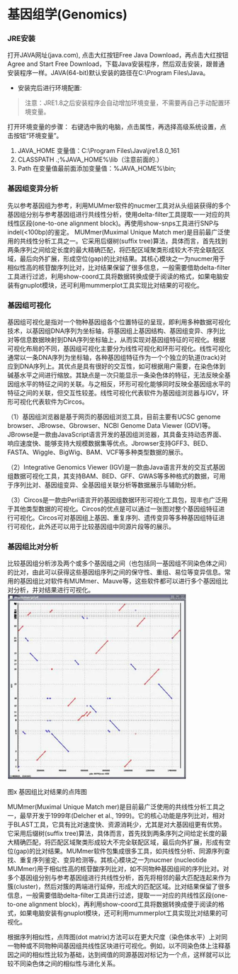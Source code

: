 # 基因组学(Genomics)


### JRE安装
打开JAVA网址(java.com), 点击大红按钮Free Java Download，再点击大红按钮Agree and Start Free Download，下载Java安装程序，然后双击安装，跟普通安装程序一样。JAVA(64-bit)默认安装的路径在C:\Program Files\Java。

* 安装完后进行环境配置:

> 注意：JRE1.8之后安装程序会自动增加环境变量，不需要再自己手动配置环境变量。

打开环境变量的步骤：
右键选中我的电脑，点击属性，再选择高级系统设置，点击按钮“环境变量”。

1. JAVA_HOME 
变量值：C:\Program Files\Java\jre1.8.0_161
2. CLASSPATH 
.;%JAVA_HOME%\lib（注意前面的.）
3. Path
在变量值最前面添加变量值：%JAVA_HOME%\bin;


### 基因组变异分析
先以参考基因组为参考，利用MUMmer软件的nucmer工具对从头组装获得的多个基因组分别与参考基因组进行共线性分析，使用delta-filter工具提取一一对应的共线性区段(one-to-one alignment block)。再使用show-snps工具进行SNP与indel(<100bp)的鉴定。
MUMmer(Muximal Unique Match mer)是目前最广泛使用的共线性分析工具之一。它采用后缀树(suffix tree)算法，具体而言，首先找到两条序列之间给定长度的最大精确匹配，将匹配区域聚类形成较大不完全联配区域，最后向外扩展，形成空位(gap)的比对结果。其核心模块之一为nucmer用于相似性高的核苷酸序列比对，比对结果保留了很多信息，一般需要借助delta-filter工具进行过滤，利用show-coord工具将数据转换成便于阅读的格式，如果电脑安装有gnuplot模块，还可利用mummerplot工具实现比对结果的可视化。

### 基因组可视化
基因组可视化是指对一个物种基因组各个位置特征的呈现，即利用多种数据可视化技术，以基因组DNA序列为坐标轴，将基因组上基因结构、基因组变异、序列比对等信息数据映射到DNA序列坐标轴上，从而实现对基因组特征的可视化。根据可视化布局的不同，基因组可视化主要分为线性可视化和环形可视化。线性可视化通常以一条DNA序列为坐标轴，各种基因组特征作为一个个独立的轨道(track)对应到DNA序列上。其优点是具有很好的交互性，如可根据用户需要，在染色体到碱基水平之间进行缩放。其缺点是一次只能显示一条染色体的特征，无法反映全基因组水平的特征之间的关联。与之相反，环形可视化能够同时反映全基因组水平的特征之间的关联，但交互性较差。线性可视化代表软件为基因组浏览器与IGV，环形可视化代表软件为Circos。

（1）基因组浏览器是基于网页的基因组浏览工具，目前主要有UCSC genome browser、JBrowse、Gbrowser、NCBI Genome Data Viewer (GDV)等。JBrowse是一款由JavaScript语言开发的基因组浏览器，其具备支持动态界面、响应速度快、能够支持大规模数据集等优点。Jbrowser支持GFF3、BED、FASTA、Wiggle、BigWig、BAM、VCF等多种类型数据的展示。

（2）Integrative Genomics Viewer (IGV)是一款由Java语言开发的交互式基因组数据可视化工具，其支持BAM、BED、GFF、GWAS等多种格式的数据，可用于序列比对、基因组变异、全基因组关联分析等数据展示与辅助分析。

（3）Circos是一款由Perl语言开的基因组数据环形可视化工具包，现丰也广泛用于其他类型数据的可视化。Circos的优点是可以通过一张图对整个基因组特征进行可视化。Circos可对基因组上基因、重复序列、遗传变异等多种基因组特征进行可视化，此外还可以用于比较基因组中同源片段等的展示。

### 基因组比对分析
比较基因组分析涉及两个或多个基因组之间（也包括同一基因组不同染色体之间）的比对，由此可以获得这些基因组序列之间的保守性、重组、易位等变异信息。常用的基因组比对软件有MUMmer、Mauve等，这些软件都可以进行多个基因组比对分析，并对结果进行可视化。
 ![genome-dotplot](../zx/genome-dotplot.png)

图x 基因组比对结果的点阵图

MUMmer(Muximal Unique Match mer)是目前最广泛使用的共线性分析工具之一，最早开发于1999年(Delcher et al., 1999)。它的核心功能是序列比对，相对于BLAST工具，它具有比对速度快、资源消耗少，尤其是对大基因组更有优势。它采用后缀树(suffix tree)算法，具体而言，首先找到两条序列之间给定长度的最大精确匹配，将匹配区域聚类形成较大不完全联配区域，最后向外扩展，形成有空位(gap)的比对结果。MUMmer软件包集成很多工具，如共线性分析、同源序列查找、重复序列鉴定、变异检测等。其核心模块之一为nucmer (nucleotide MUMmer)用于相似性高的核苷酸序列比对，如不同物种基因组间的序列比对。对多个基因组分别与参考基因组进行共线性分析，首先将相邻的最大匹配连起来作为簇(cluster)，然后对簇的两端进行延伸，形成大的匹配区域。比对结果保留了很多信息，一般需要借助delta-filter工具进行过滤，提取一一对应的共线性区段(one-to-one alignment block)，再利用show-coord工具将数据转换成便于阅读的格式，如果电脑安装有gnuplot模块，还可利用mummerplot工具实现比对结果的可视化。

根据序列相似性，点阵图(dot matrix)方法可以在更大尺度（染色体水平）上对同一物种或不同物种间基因组共线性区块进行可视化。例如，以不同染色体上注释基因之间的相似性比较为基础，达到阀值的同源基因对标记为一个点，这样就可以比较不同染色体之间的相似性与进化关系。



